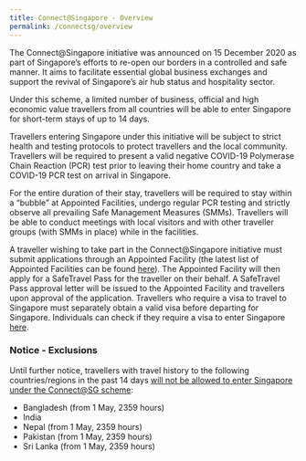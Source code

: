 ```yaml
---
title: Connect@Singapore - Overview
permalink: /connectsg/overview
---
```


The Connect@Singapore initiative was announced on 15 December 2020 as part of Singapore’s efforts to re-open our borders in a controlled and safe manner. It aims to facilitate essential global business exchanges and support the revival of Singapore’s air hub status and hospitality sector.

Under this scheme, a limited number of business, official and high economic value travellers from all countries will be able to enter Singapore for short-term stays of up to 14 days. 

Travellers entering Singapore under this initiative will be subject to strict health and testing protocols to protect travellers and the local community. Travellers will be required to present a valid negative COVID-19 Polymerase Chain Reaction (PCR) test prior to leaving their home country and take a COVID-19 PCR test on arrival in Singapore.

For the entire duration of their stay, travellers will be required to stay within a “bubble” at Appointed Facilities, undergo regular PCR testing and strictly observe all prevailing Safe Management Measures (SMMs). Travellers will be able to conduct meetings with local visitors and with other traveller groups (with SMMs in place) while in the facilities. 

A traveller wishing to take part in the Connect@Singapore initiative must submit applications through an Appointed Facility (the latest list of Appointed Facilities can be found [here](https://www.stb.gov.sg/content/stb/en/home-pages/connect-singapore-pilot.html)). The Appointed Facility will then apply for a SafeTravel Pass for the traveller on their behalf. A SafeTravel Pass approval letter will be issued to the Appointed Facility and travellers upon approval of the application. Travellers who require a visa to travel to Singapore must separately obtain a valid visa before departing for Singapore. Individuals can check if they require a visa to enter Singapore [here](https://www.ica.gov.sg/enter-depart/entry_requirements/visa_requirements). 

### Notice - Exclusions
Until further notice, travellers with travel history to the following countries/regions in the past 14 days <u>will not be allowed to enter Singapore under the Connect@SG scheme</u>: 
- Bangladesh (from 1 May, 2359 hours)
- India 
- Nepal (from 1 May, 2359 hours)
- Pakistan (from 1 May, 2359 hours)
- Sri Lanka (from 1 May, 2359 hours)
